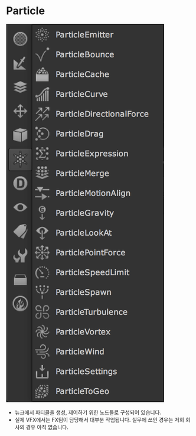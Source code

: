 # Particle

![](../.gitbook/assets/nuke_toolbar_particles.png)

* 뉴크에서 파티클을 생성, 제어하기 위한 노드들로 구성되어 있습니다.
* 실제 VFX에서는 FX팀이 담당해서 대부분 작업됩니다. 실무에 쓰인 경우는 저희 회사의 경우 아직 없습니다.

